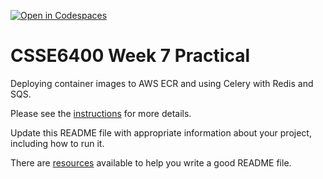 [![Open in Codespaces](https://classroom.github.com/assets/launch-codespace-2972f46106e565e64193e422d61a12cf1da4916b45550586e14ef0a7c637dd04.svg)](https://classroom.github.com/open-in-codespaces?assignment_repo_id=19154307)
# CSSE6400 Week 7 Practical

Deploying container images to AWS ECR and using Celery with Redis and SQS.

Please see the [instructions](https://csse6400.uqcloud.net/practicals/week07) for more details.

Update this README file with appropriate information about your project,
including how to run it.

There are [resources](https://www.makeareadme.com) available to help you write a good README file.



